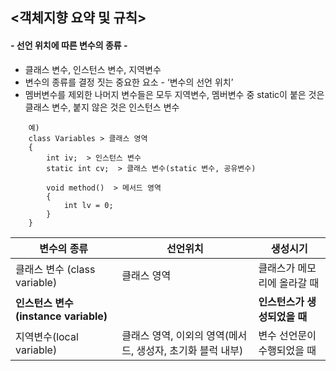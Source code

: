 ## <객체지향 요약 및 규칙>

#### - 선언 위치에 따른 변수의 종류 - 

- 클래스 변수, 인스턴스 변수, 지역변수
- 변수의 종류를 결정 짓는 중요한 요소 - ‘변수의 선언 위치’
- 멤버변수를 제외한 나머지 변수들은 모두 지역변수, 멤버변수 중 static이 붙은 것은 클래스 변수, 붙지 않은 것은 인스턴스 변수

```
    예)
    class Variables > 클래스 영역
    {
        int iv;  > 인스턴스 변수
        static int cv;  > 클래스 변수(static 변수, 공유변수)

        void method()  > 메서드 영역
        {
            int lv = 0;
        }
    }
```
| 변수의 종류                     | 선언위치                               |              생성시기 |
|----------------------------|------------------------------------|------------------|
| 클래스 변수 (class variable)    | 클래스 영역                             |   클래스가 메모리에 올라갈 때 |
| **인스턴스 변수(instance variable)** |                       | **인스턴스가 생성되었을 때** |
| 지역변수(local variable)       | 클래스 영역, 이외의 영역(메서드, 생성자, 초기화 블럭 내부) |   변수 선언문이 수행되었을 때 |








